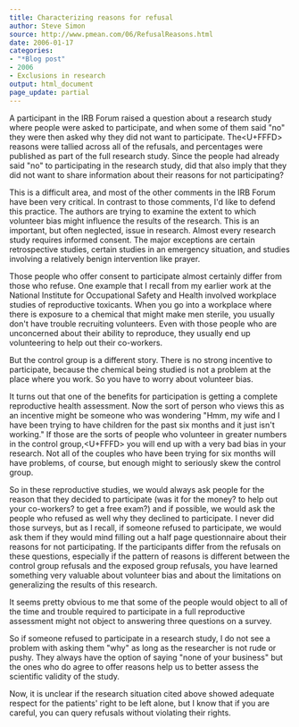 ```yaml
---
title: Characterizing reasons for refusal
author: Steve Simon
source: http://www.pmean.com/06/RefusalReasons.html
date: 2006-01-17
categories:
- "*Blog post"
- 2006
- Exclusions in research
output: html_document
page_update: partial
---
```


A participant in the IRB Forum raised a question about a research study
where people were asked to participate, and when some of them said
"no" they were then asked why they did not want to participate. The<U+FFFD>
reasons were tallied across all of the refusals, and percentages were
published as part of the full research study. Since the people had
already said "no" to participating in the research study, did that
also imply that they did not want to share information about their
reasons for not participating?

This is a difficult area, and most of the other comments in the IRB
Forum have been very critical. In contrast to those comments, I'd like
to defend this practice. The authors are trying to examine the extent to
which volunteer bias might influence the results of the research. This
is an important, but often neglected, issue in research. Almost every
research study requires informed consent. The major exceptions are
certain retrospective studies, certain studies in an emergency
situation, and studies involving a relatively benign intervention like
prayer.

Those people who offer consent to participate almost certainly differ
from those who refuse. One example that I recall from my earlier work at
the National Institute for Occupational Safety and Health involved
workplace studies of reproductive toxicants. When you go into a
workplace where there is exposure to a chemical that might make men
sterile, you usually don't have trouble recruiting volunteers. Even
with those people who are unconcerned about their ability to reproduce,
they usually end up volunteering to help out their co-workers.

But the control group is a different story. There is no strong incentive
to participate, because the chemical being studied is not a problem at
the place where you work. So you have to worry about volunteer bias.

It turns out that one of the benefits for participation is getting a
complete reproductive health assessment. Now the sort of person who
views this as an incentive might be someone who was wondering "Hmm, my
wife and I have been trying to have children for the past six months and
it just isn't working." If those are the sorts of people who volunteer
in greater numbers in the control group,<U+FFFD> you will end up with a very
bad bias in your research. Not all of the couples who have been trying
for six months will have problems, of course, but enough might to
seriously skew the control group.

So in these reproductive studies, we would always ask people for the
reason that they decided to participate (was it for the money? to help
out your co-workers? to get a free exam?) and if possible, we would ask
the people who refused as well why they declined to participate. I never
did those surveys, but as I recall, if someone refused to participate,
we would ask them if they would mind filling out a half page
questionnaire about their reasons for not participating. If the
participants differ from the refusals on these questions, especially if
the pattern of reasons is different between the control group refusals
and the exposed group refusals, you have learned something very valuable
about volunteer bias and about the limitations on generalizing the
results of this research.

It seems pretty obvious to me that some of the people would object to
all of the time and trouble required to participate in a full
reproductive assessment might not object to answering three questions on
a survey.

So if someone refused to participate in a research study, I do not see a
problem with asking them "why" as long as the researcher is not rude
or pushy. They always have the option of saying "none of your
business" but the ones who do agree to offer reasons help us to better
assess the scientific validity of the study.

Now, it is unclear if the research situation cited above showed adequate
respect for the patients' right to be left alone, but I know that if
you are careful, you can query refusals without violating their rights.
